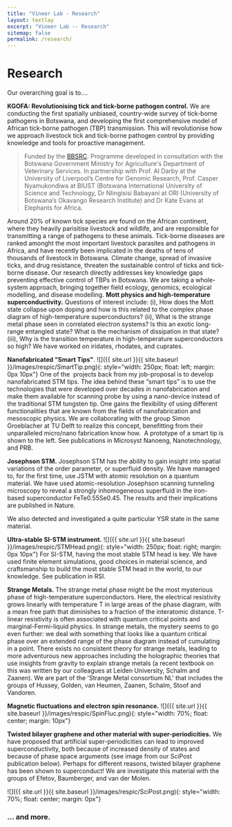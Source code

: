 ```yaml
---
title: "Vineer Lab - Research"
layout: textlay
excerpt: "Vineer Lab -- Research"
sitemap: false
permalink: /research/
---
```


# Research

Our overarching goal is to....

**KGOFA: Revolutionising tick and tick-borne pathogen control.** 
We are conducting the first spatially unbiased, country-wide survey of tick-borne pathogens in Botswana, and developing the first comprehensive model of African tick-borne pathogen (TBP) transmission. This will revolutionise how we approach livestock tick and tick-borne pathogen control by providing knowledge and tools for proactive management.

> Funded by the [BBSRC](https://gtr.ukri.org/projects?ref=BB%2FW016621%2F1). Programme developed in consultation with the Botswana Government Ministry for Agriculture's Department of Veterinary Services. In partnership with Prof. Al Darby at the University of Liverpool’s Centre for Genomic Research, Prof. Casper Nyamukondiwa at BIUST (Botswana International University of Science and Technology, Dr Nlingisisi Babayani at ORI (University of Botswana’s Okavango Research Institute) and Dr Kate Evans at Elephants for Africa.

Around 20% of known tick species are found on the African continent, where they heavily parisitise livestock and wildlife, and are responsible for transmitting a range of pathogens to these animals. Tick-borne diseases are ranked amonght the most important livestock parasites and pathogens in Africa, and have recently been implicated in the deaths of tens of thousands of livestock in Botswana. Climate change, spread of invasive ticks, and drug resistance, threaten the sustainable control of ticks and tick-borne disease. Our research directly addresses key knowledge gaps preventing effective control of TBPs in Botswana. We are taking a whole-system approach, bringing together field ecology, genomics, ecological modelling, and disease modelling.
**Mott physics and high-temperature superconductivity.** Questions of interest include: (i), How does the Mott state collapse upon doping and how is this related to the complex phase diagram of high-temperature superconductors? (ii), What is the strange metal phase seen in correlated electron systems? Is this an exotic long-range entangled state? What is the mechanism of dissipation in that state? (iii), Why is the transition temperature in high-temperature superconductors so high? We have worked on iridates, rhodates, and cuprates.

**Nanofabricated "Smart Tips"**.
![]({{ site.url }}{{ site.baseurl }}/images/respic/SmartTip.png){: style="width: 250px; float: left; margin: 0px  10px"}
One of the  projects back from my job-proposal is to develop nanofabricated STM tips. The idea behind these “smart tips” is to use the technologies that were developed over decades in nanofabrication and make them available for scanning probe by using a nano-device instead of the traditional STM tungsten tip. One gains the flexibility of using different functionalities that are known from the fields of nanofabrication and mesoscopic physics. We are collaborating with the group Simon Groeblacher at TU Delft to realize this concept, benefitting from their unparalleled micro/nano fabrication know how.  A prototype of a smart tip is shown to the left. See publications in Microsyst Nanoeng, Nanotechnology, and PRB.

**Josephson STM.** Josephson STM has the ability to gain insight into spatial variations of the order parameter, or superfluid density. We have managed to, for the first time, use JSTM with atomic resolution on a quantum material.
We have used atomic-resolution Josephson scanning tunneling microscopy to reveal a strongly inhomogeneous superfluid in the iron-based superconductor FeTe0.55Se0.45. The results and their implications are published in Nature.

We also detected and investigated a quite particular YSR state in the same material.

**Ultra-stable SI-STM instrument.**  ![]({{ site.url }}{{ site.baseurl }}/images/respic/STMHead.png){: style="width: 250px; float: right; margin: 0px 10px"}
For SI-STM, having the most stable STM head is key. We have used finite element simulations, good choices in material science, and craftsmanship to build the most stable STM head in the world, to our knowledge. See publication in RSI.


**Strange Metals.** The strange metal phase might be the most mysterious phase of high-temperature superconductors. Here, the electrical resistivity grows linearly with temperature T in large areas of the phase diagram, with a mean free path that diminishes to a fraction of the interatomic distance. T-linear resistivity is often associated with quantum critical points and marginal-Fermi-liquid physics. In strange metals, the mystery seems to go even further: we deal with something that looks like a quantum critical phase over an extended range of the phase diagram instead of cumulating in a point. There exists no consistent theory for strange metals, leading to more adventurous new approaches including the holographic theories that use insights from gravity to explain strange metals (a recent textbook on this was written by our colleagues at Leiden University, Schalm and Zaanen).
We are part of the 'Strange Metal consortium NL' that includes the groups of Hussey, Golden, van Heumen, Zaanen, Schalm, Stoof and Vandoren. 

**Magnetic fluctuations and electron spin resonance.**
![]({{ site.url }}{{ site.baseurl }}/images/respic/SpinFluc.png){: style="width: 70%; float: center; margin: 10px"}

**Twisted bilayer graphene and other material with super-periodicities.**
We have proposed that artificial super-periodicities can lead to improved superconductivity, both because of increased density of states and because of phase space arguments (see image from our SciPost publication below). Perhaps for different reasons, twisted bilayer graphene has been shown to superconduct! We are investigate this material with the groups of Efetov, Baumberger, and van der Molen.

![]({{ site.url }}{{ site.baseurl }}/images/respic/SciPost.png){: style="width: 70%; float: center; margin: 0px"}

### ... and more.
